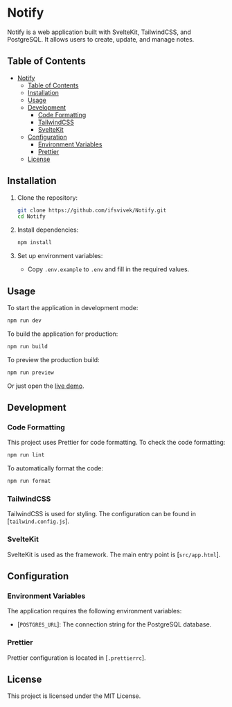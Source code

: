 # Notify

Notify is a web application built with SvelteKit, TailwindCSS, and PostgreSQL. It allows users to create, update, and manage notes.

## Table of Contents

- [Notify](#notify)
  - [Table of Contents](#table-of-contents)
  - [Installation](#installation)
  - [Usage](#usage)
  - [Development](#development)
    - [Code Formatting](#code-formatting)
    - [TailwindCSS](#tailwindcss)
    - [SvelteKit](#sveltekit)
  - [Configuration](#configuration)
    - [Environment Variables](#environment-variables)
    - [Prettier](#prettier)
  - [License](#license)

## Installation

1. Clone the repository:

   ```sh
   git clone https://github.com/ifsvivek/Notify.git
   cd Notify
   ```

2. Install dependencies:

   ```sh
   npm install
   ```

3. Set up environment variables:
   - Copy `.env.example` to `.env` and fill in the required values.

## Usage

To start the application in development mode:

```sh
npm run dev
```

To build the application for production:

```sh
npm run build
```

To preview the production build:

```sh
npm run preview
```

Or just open the [live demo](https://note.ifsvivek.tech/).

## Development

### Code Formatting

This project uses Prettier for code formatting. To check the code formatting:

```sh
npm run lint
```

To automatically format the code:

```sh
npm run format
```

### TailwindCSS

TailwindCSS is used for styling. The configuration can be found in [`tailwind.config.js`].

### SvelteKit

SvelteKit is used as the framework. The main entry point is [`src/app.html`].

## Configuration

### Environment Variables

The application requires the following environment variables:

- [`POSTGRES_URL`]: The connection string for the PostgreSQL database.

### Prettier

Prettier configuration is located in [`.prettierrc`].

## License

This project is licensed under the MIT License.
